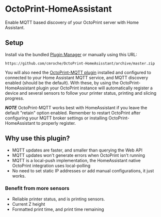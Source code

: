 # OctoPrint-HomeAssistant

Enable MQTT based discovery of your OctoPrint server with Home Assistant.

## Setup

Install via the bundled [Plugin Manager](https://docs.octoprint.org/en/master/bundledplugins/pluginmanager.html)
or manually using this URL:

    https://github.com/cmroche/OctoPrint-HomeAsisstant/archive/master.zip

You will also need the [OctoPrint-MQTT plugin](https://github.com/OctoPrint/OctoPrint-MQTT) installed and configured to connected to your Home Assistant MQTT service, and MQTT discovery enabled (should be the default). With these, by using the OctoPrint-HomeAssistant plugin your OctoPrint instance will automatically register a device and several sensors to follow your printer status, printing and slicing progress.

***NOTE*** OctoPrint-MQTT works best with HomeAssistant if you leave the default "retain" option enabled. Remember to restart OctoPrint after configuring your MQTT broker settings or installing OctoPrint-HomeAssistant to properly register.

## Why use this plugin?

* MQTT updates are faster, and smaller than querying the Web API
* MQTT updates won't generate errors when OctoPrint isn't running
* MQTT is a local-push implementation, the HomeAssistant native OctoPrint integration uses local-polling
* No need to set static IP addresses or add manual configurations, it just works.

### Benefit from more sensors

* Reliable printer status, and is printing sensors.
* Current Z height
* Formatted print time, and print time remaining
